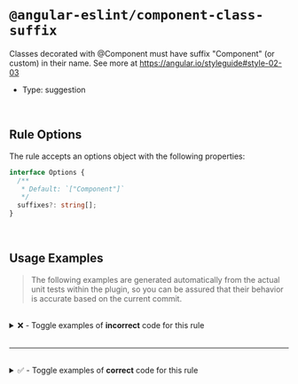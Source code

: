 <!--

  DO NOT EDIT.

  This markdown file was autogenerated using a mixture of the following files as the source of truth for its data:
  - ../../src/rules/component-class-suffix.ts
  - ../../tests/rules/component-class-suffix/cases.ts

  In order to update this file, it is therefore those files which need to be updated, as well as potentially the generator script:
  - ../../../../tools/scripts/generate-rule-docs.ts

-->

<br>

# `@angular-eslint/component-class-suffix`

Classes decorated with @Component must have suffix "Component" (or custom) in their name. See more at https://angular.io/styleguide#style-02-03

- Type: suggestion

<br>

## Rule Options

The rule accepts an options object with the following properties:

```ts
interface Options {
  /**
   * Default: `["Component"]`
   */
  suffixes?: string[];
}

```

<br>

## Usage Examples

> The following examples are generated automatically from the actual unit tests within the plugin, so you can be assured that their behavior is accurate based on the current commit.

<br>

<details>
<summary>❌ - Toggle examples of <strong>incorrect</strong> code for this rule</summary>

<br>

#### Default Config

```json
{
  "rules": {
    "@angular-eslint/component-class-suffix": [
      "error"
    ]
  }
}
```

<br>

#### ❌ Invalid Code

```ts
@Component({
  selector: 'sg-foo-bar'
})
class Test {}
      ~~~~
```

<br>

---

<br>

#### Custom Config

```json
{
  "rules": {
    "@angular-eslint/component-class-suffix": [
      "error",
      {
        "suffixes": [
          "Component",
          "View"
        ]
      }
    ]
  }
}
```

<br>

#### ❌ Invalid Code

```ts
@Component({
  selector: 'sgBarFoo'
})
class TestPage {}
      ~~~~~~~~
```

<br>

---

<br>

#### Custom Config

```json
{
  "rules": {
    "@angular-eslint/component-class-suffix": [
      "error",
      {
        "suffixes": [
          "Component"
        ]
      }
    ]
  }
}
```

<br>

#### ❌ Invalid Code

```ts
@Component({
  selector: 'sgBarFoo'
})
class TestPage {}
      ~~~~~~~~
```

<br>

---

<br>

#### Custom Config

```json
{
  "rules": {
    "@angular-eslint/component-class-suffix": [
      "error",
      {
        "suffixes": [
          "Page"
        ]
      }
    ]
  }
}
```

<br>

#### ❌ Invalid Code

```ts
@Component({
  selector: 'sgBarFoo'
})
class TestDirective {}
      ~~~~~~~~~~~~~
```

</details>

<br>

---

<br>

<details>
<summary>✅ - Toggle examples of <strong>correct</strong> code for this rule</summary>

<br>

#### Default Config

```json
{
  "rules": {
    "@angular-eslint/component-class-suffix": [
      "error"
    ]
  }
}
```

<br>

#### ✅ Valid Code

```ts
@Component({
  selector: 'sg-foo-bar',
  template: '<foo-bar [foo]="bar">{{baz + 42}}</foo-bar>'
})
class TestComponent {}
```

<br>

---

<br>

#### Default Config

```json
{
  "rules": {
    "@angular-eslint/component-class-suffix": [
      "error"
    ]
  }
}
```

<br>

#### ✅ Valid Code

```ts
@Directive({
  selector: '[myHighlight]'
})
class TestDirective {}
```

<br>

---

<br>

#### Default Config

```json
{
  "rules": {
    "@angular-eslint/component-class-suffix": [
      "error"
    ]
  }
}
```

<br>

#### ✅ Valid Code

```ts
@Pipe({
  selector: 'sg-test-pipe'
})
class TestPipe {}
```

<br>

---

<br>

#### Default Config

```json
{
  "rules": {
    "@angular-eslint/component-class-suffix": [
      "error"
    ]
  }
}
```

<br>

#### ✅ Valid Code

```ts
@Injectable()
class TestService {}
```

<br>

---

<br>

#### Default Config

```json
{
  "rules": {
    "@angular-eslint/component-class-suffix": [
      "error"
    ]
  }
}
```

<br>

#### ✅ Valid Code

```ts
class TestEmpty {}
```

<br>

---

<br>

#### Custom Config

```json
{
  "rules": {
    "@angular-eslint/component-class-suffix": [
      "error",
      {
        "suffixes": [
          "Page"
        ]
      }
    ]
  }
}
```

<br>

#### ✅ Valid Code

```ts
@Component({
  selector: 'sgBarFoo'
})
class TestPage {}
```

<br>

---

<br>

#### Custom Config

```json
{
  "rules": {
    "@angular-eslint/component-class-suffix": [
      "error",
      {
        "suffixes": [
          "Page",
          "View"
        ]
      }
    ]
  }
}
```

<br>

#### ✅ Valid Code

```ts
@Component({
  selector: 'sgBarFoo'
})
class TestPage {}
```

</details>

<br>
